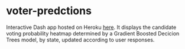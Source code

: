 # voter-predctions
Interactive Dash app hosted on Heroku [here](https://voter-predictions-app.herokuapp.com/). It displays the candidate voting probability heatmap determined by a Gradient Boosted Decicion Trees model, by state, updated according to user responses.
